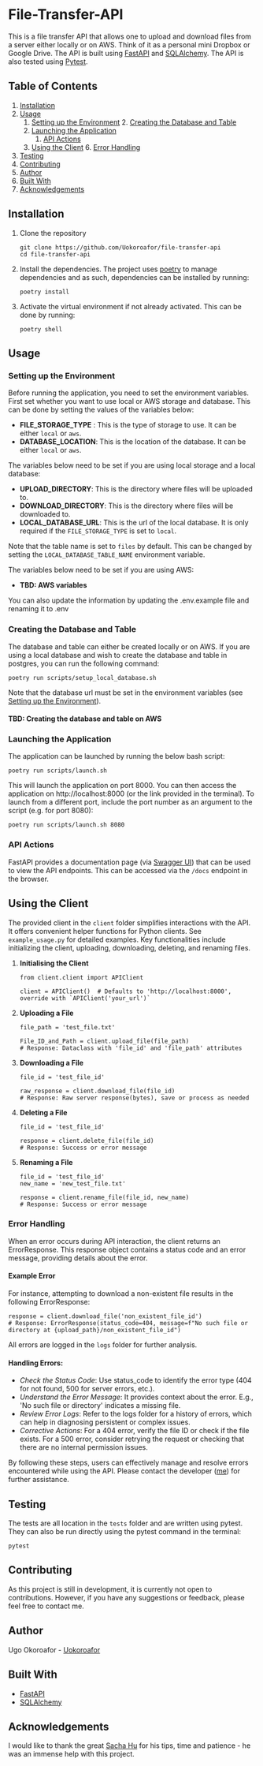 # File-Transfer-API
This is a file transfer API that allows one to upload and download files from a server either locally or on AWS. Think of it as a personal mini Dropbox or Google Drive. The API is built using [FastAPI](https://fastapi.tiangolo.com/) and [SQLAlchemy](https://www.sqlalchemy.org/). The API is also tested using [Pytest](https://docs.pytest.org/en/stable/).


## Table of Contents
1. [Installation](#installation)
1. [Usage](#usage)
    1. [Setting up the Environment](#setting-up-the-environment)
       2. [Creating the Database and Table](#creating-the-database-and-table)
    3. [Launching the Application](#launching-the-application)
       1. [API Actions](#api-actions)
    5. [Using the Client](#using-the-client)
       6. [Error Handling](#error-handling)
1. [Testing](#testing)
2. [Contributing](#contributing)
1. [Author](#author)
1. [Built With](#built-with)
1. [Acknowledgements](#acknowledgements)


## Installation
1. Clone the repository
    ```
    git clone https://github.com/Uokoroafor/file-transfer-api
    cd file-transfer-api
    ```
2. Install the dependencies. The project uses [poetry](https://python-poetry.org/) to manage dependencies and as such, dependencies can be installed by running:
    ```
    poetry install
    ```
3. Activate the virtual environment if not already activated. This can be done by running:
    ```
    poetry shell
    ```



## Usage

### Setting up the Environment

Before running the application, you need to set the environment variables. First set whether you want to use local or AWS storage and database. This can be done by setting the values of the variables below:
- **FILE_STORAGE_TYPE** : This is the type of storage to use. It can be either `local` or `aws`.
- **DATABASE_LOCATION**: This is the location of the database. It can be either `local` or `aws`.


The variables below need to be set if you are using local storage and a local database:
- **UPLOAD_DIRECTORY**: This is the directory where files will be uploaded to.
- **DOWNLOAD_DIRECTORY**: This is the directory where files will be downloaded to.
- **LOCAL_DATABASE_URL**: This is the url of the local database. It is only required if the `FILE_STORAGE_TYPE` is set to `local`.

Note that the table name is set to `files` by default. This can be changed by setting the `LOCAL_DATABASE_TABLE_NAME` environment variable.

The variables below need to be set if you are using AWS:
- **TBD: AWS variables**

You can also update the information by updating the .env.example file and renaming it to .env

### Creating the Database and Table

The database and table can either be created locally or on AWS. If you are using a local database and wish to create the database and table in postgres, you can run the following command:
```
poetry run scripts/setup_local_database.sh
```
Note that the database url must be set in the environment variables (see [Setting up the Environment](#setting-up-the-environment)).

#### TBD: Creating the database and table on AWS

[//]: # (If you are using AWS, you can create the database and table by running the following command:)

[//]: # (```)

[//]: # (```)

### Launching the Application
The application can be launched by running the below bash script:
```
poetry run scripts/launch.sh
```
This will launch the application on port 8000. You can then access the application on http://localhost:8000 (or the link provided in the terminal). To launch from a different port, include the port number as an argument to the script (e.g. for port 8080):
``` 
poetry run scripts/launch.sh 8080
```
### API Actions
[//]: # (The main API actions are:)

[//]: # (1. **Upload a file**: This can be done by sending a POST request to the `/upload` endpoint. The request should contain the file to be uploaded in the `file` field. The response will contain the file id of the uploaded file.)

[//]: # (2. **Download a file**: This can be done by sending a GET request to the `/download` endpoint. The request should contain the id of the file to be downloaded in the `file_id` field. The response will contain the file to be downloaded.)

[//]: # (3. **Delete a file**: This can be done by sending a DELETE request to the `/delete` endpoint. The request should contain the id of the file to be deleted in the `file_id` field. The response will contain a message indicating whether the file was successfully deleted or not.)

[//]: # (4. **Rename a file**: This can be done by sending a PUT request to the `/rename` endpoint. The request should contain the id of the file to be renamed in the `file_id` field and the new name of the file in the `new_name` field. The response will contain a message indicating whether the file was successfully renamed or not.)

[//]: # (5. **Replace a file**: This can be done by sending a PUT request to the `/replace` endpoint. The request should contain the id of the file to be replaced in the `file_id` field and the new file to replace the old file in the `file` field. The response will contain a message indicating whether the file was successfully replaced or not.)

FastAPI provides a documentation page (via [Swagger UI](https://swagger.io/tools/swagger-ui/)) that can be used to view the API endpoints. This can be accessed via the `/docs` endpoint in the browser.

## Using the Client
The provided client in the `client` folder simplifies interactions with the API. It offers convenient helper functions for Python clients. See `example_usage.py` for detailed examples. Key functionalities include initializing the client, uploading, downloading, deleting, and renaming files.
1. **Initialising the Client**
   ```python3
   from client.client import APIClient
   
   client = APIClient()  # Defaults to 'http://localhost:8000', override with `APIClient('your_url')`
   ```

2. **Uploading a File**
   ```python3
   file_path = 'test_file.txt'
   
   File_ID_and_Path = client.upload_file(file_path)
   # Response: Dataclass with 'file_id' and 'file_path' attributes
   ```

3. **Downloading a File**
   ```python3
   file_id = 'test_file_id'
   
   raw_response = client.download_file(file_id)
   # Response: Raw server response(bytes), save or process as needed
   ```
4. **Deleting a File**
   ```python3
   file_id = 'test_file_id'
   
   response = client.delete_file(file_id)
   # Response: Success or error message
   ```
5. **Renaming a File**
   ```python3
   file_id = 'test_file_id'
   new_name = 'new_test_file.txt'
   
   response = client.rename_file(file_id, new_name)
   # Response: Success or error message
   ```

### Error Handling
When an error occurs during API interaction, the client returns an ErrorResponse. This response object contains a status code and an error message, providing details about the error.

#### Example Error
For instance, attempting to download a non-existent file results in the following ErrorResponse:

```python3
response = client.download_file('non_existent_file_id')
# Response: ErrorResponse(status_code=404, message=f"No such file or directory at {upload_path}/non_existent_file_id")
```
All errors are logged in the `logs` folder for further analysis.

#### Handling Errors:

[//]: # (- *Check the Status Code*: Use the status_code to identify the type of error &#40;e.g., 404 for not found, 500 for server errors&#41;.)

[//]: # (- *Check the Error Message*: The error message provides additional details about the error. For example, if the error message contains the string 'No such file or directory', then the file does not exist on the server.)

[//]: # (- *Check the Logs*: The logs folder contains a log of all errors that have occurred. This can be used to identify the cause of the error.)

- *Check the Status Code*: Use status_code to identify the error type (404 for not found, 500 for server errors, etc.).
- *Understand the Error Message*: It provides context about the error. E.g., 'No such file or directory' indicates a missing file.
- *Review Error Logs*: Refer to the logs folder for a history of errors, which can help in diagnosing persistent or complex issues.
- *Corrective Actions*: For a 404 error, verify the file ID or check if the file exists. For a 500 error, consider retrying the request or checking that there are no internal permission issues.

By following these steps, users can effectively manage and resolve errors encountered while using the API. Please contact the developer ([me](https://github.com/Uokoroafor)) for further assistance.

## Testing
The tests are all location in the `tests` folder and are written using pytest. They can also be run directly using the pytest command in the terminal:
```commandline
pytest
```

## Contributing
As this project is still in development, it is currently not open to contributions. However, if you have any suggestions or feedback, please feel free to contact me.

## Author
Ugo Okoroafor - [Uokoroafor](https://github.com/Uokoroafor)

## Built With
- [FastAPI](https://fastapi.tiangolo.com/)
- [SQLAlchemy](https://www.sqlalchemy.org/)

[//]: # (- [Boto3]&#40;https://boto3.amazonaws.com/v1/documentation/api/latest/index.html&#41;)


## Acknowledgements
I would like to thank the great [Sacha Hu](https://github.com/sachahu1) for his tips, time and patience - he was an immense help with this project.
